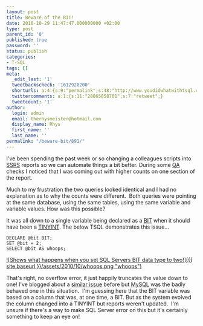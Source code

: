 ```yaml
---
layout: post
title: Beware of the BIT!
date: 2010-10-29 11:47:47.000000000 +02:00
type: post
parent_id: '0'
published: true
password: ''
status: publish
categories:
- T-SQL
tags: []
meta:
  _edit_last: '1'
  tweetbackscheck: '1612920200'
  shorturls: a:4:{s:9:"permalink";s:48:"http://www.youdidwhatwithtsql.com/beware-bit/891";s:7:"tinyurl";s:26:"http://tinyurl.com/32f4w85";s:4:"isgd";s:18:"http://is.gd/grFY5";s:5:"bitly";s:20:"http://bit.ly/bQHvRu";}
  twittercomments: a:1:{s:11:"28865858701";s:7:"retweet";}
  tweetcount: '1'
author:
  login: admin
  email: therhysmeister@hotmail.com
  display_name: Rhys
  first_name: ''
  last_name: ''
permalink: "/beware-bit/891/"
---
```

I've been spending the past week or so changing a colleagues scripts into [SSRS](http://msdn.microsoft.com/en-us/library/ms159106.aspx "SQL Server Reporting Services") reports so we can automate things a bit better. During some [QA](http://en.wikipedia.org/wiki/Quality_assurance "Quality Assurance") checks I noticed that I was coming out with higher counts on one section of the report.

Much to my frustration the two queries looked identical and I had no explanation as to why the counts were different.&nbsp; Both queries were pointing at the same database, using the same tables, using the same variable and variable values. How was this possible?

It was all down to a single variable being declared as a [BIT](http://msdn.microsoft.com/en-us/library/ms177603.aspx "SQL Server BIT Data Type") when it should have been a [TINYINT](http://msdn.microsoft.com/en-us/library/ms187745.aspx "SQL Server TINYINT Data Type"). The below TSQL demonstrates this issue...

```
DECLARE @bit BIT;
SET @bit = 2;
SELECT @bit AS whoops;
```

[![Shows what happens when you set SQL Servers BIT data type to two!]({{ site.baseurl }}/assets/2010/10/whoops.png "whoops")](http://www.youdidwhatwithtsql.com/wp-content/uploads/2010/10/whoops.png)

That's right, no overflow error, it just happily truncates the value down to one! I've blogged about a [similar issue](http://www.youdidwhatwithtsql.com/unsigned-integer-arithmetic-in-sql/794 "Integer arithmetic in SQL") before but [MySQL](http://www.mysql.com/) was the badly behaved one in this situation.&nbsp; I'm guessing here that the BIT variable was based on a column that was, at one time, a BIT. But as the system evolved the column changed into a TINYINT but reports weren't updated.&nbsp; I'm unsure if there's a way to make SQL Server error on this but it's certainly something to keep an eye on!

